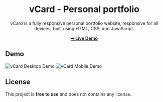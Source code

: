 <div align="center">

# vCard - Personal portfolio

vCard is a fully responsive personal portfolio website, responsive for all devices, built using HTML, CSS, and JavaScript.

 <a href="(https://prajwalpalkar9595.github.io/portfolio/)"><strong>➥ Live Demo</strong></a> 
 
 </div>
 
## Demo

![vCard Desktop Demo](./website-demo-image/desktop.png "Desktop Demo")
![vCard Mobile Demo](./website-demo-image/mobile.png "Mobile Demo")


## License

This project is **free to use** and does not contains any license.
